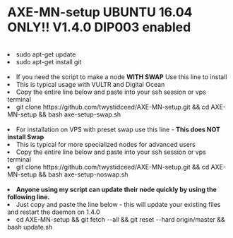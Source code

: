 # AXE-MN-setup UBUNTU 16.04 ONLY!! V1.4.0 DIP003 enabled
<br>
<li>sudo apt-get update
<li>sudo apt-get install git
<br><br>
<li> If you need the script to make a node <b> WITH SWAP</b> Use this line to install
<li> This is typical usage with VULTR and Digital Ocean 
<li>Copy the entire line below and paste into your ssh session or vps terminal
<li>git clone https://github.com/twystidceed/AXE-MN-setup.git && cd AXE-MN-setup && bash axe-setup-swap.sh
<br><br>
<li> For installation on VPS with preset swap use this line - <b>This does NOT install Swap</b> 
<li> This is typical for more specialized nodes for advanced users
<li>Copy the entire line below and paste into your ssh session or vps terminal
<li>git clone https://github.com/twystidceed/AXE-MN-setup.git && cd AXE-MN-setup && bash axe-setup-noswap.sh
<br><br>
<li><b> Anyone using my script can update their node quickly by using the following line. </b>
<li> Just copy and paste the line below - this will update your existing files and restart the daemon on 1.4.0
<li>cd AXE-MN-setup && git fetch --all && git reset --hard origin/master && bash update.sh
